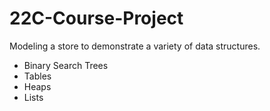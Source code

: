 # 22C-Course-Project
Modeling a store to demonstrate a variety of data structures.
- Binary Search Trees
- Tables
- Heaps
- Lists

